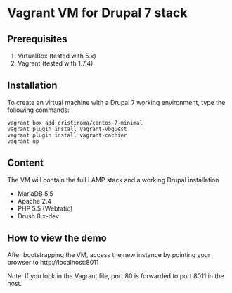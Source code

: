 Vagrant VM for Drupal 7 stack
=============================

## Prerequisites

1. VirtualBox (tested with 5.x)
2. Vagrant (tested with 1.7.4)


## Installation

To create an virtual machine with a Drupal 7 working environment, type the following commands:

```
vagrant box add cristiroma/centos-7-minimal
vagrant plugin install vagrant-vbguest
vagrant plugin install vagrant-cachier
vagrant up
```

## Content

The VM will contain the full LAMP stack and a working Drupal installation

* MariaDB 5.5
* Apache 2.4
* PHP 5.5 (Webtatic)
* Drush 8.x-dev

## How to view the demo

After bootstrapping the VM, access the new instance by pointing your browser to http://localhost:8011

Note: If you look in the Vagrant file, port 80 is forwarded to port 8011 in the host.
